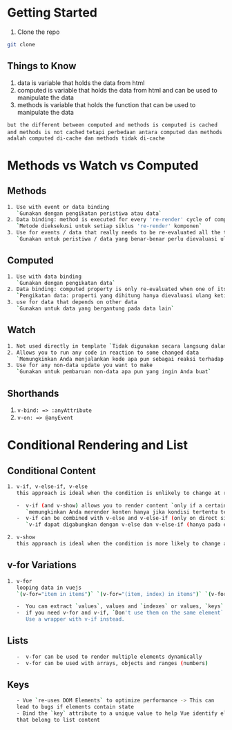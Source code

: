 # Getting Started

1. Clone the repo

```sh
git clone
```

## Things to Know

1. data is variable that holds the data from html
2. computed is variable that holds the data from html and can be used to manipulate the data
3. methods is variable that holds the function that can be used to manipulate the data

`but the different between computed and methods is computed is cached and methods is not cached`
`tetapi perbedaan antara computed dan methods adalah computed di-cache dan methods tidak di-cache`

# Methods vs Watch vs Computed

## Methods

```sh
1. Use with event or data binding
   `Gunakan dengan pengikatan peristiwa atau data`
2. Data binding: method is executed for every 're-render' cycle of component
   `Metode dieksekusi untuk setiap siklus 're-render' komponen`
3. Use for events / data that really needs to be re-evaluated all the time.
   `Gunakan untuk peristiwa / data yang benar-benar perlu dievaluasi ulang sepanjang waktu.`
```

## Computed

```sh
1. Use with data binding
   `Gunakan dengan pengikatan data`
2. Data binding: computed property is only re-evaluated when one of its dependencies has changed
   `Pengikatan data: properti yang dihitung hanya dievaluasi ulang ketika salah satu dependensinya telah berubah`
3. use for data that depends on other data
   `Gunakan untuk data yang bergantung pada data lain`
```

## Watch

```sh
1. Not used directly in template `Tidak digunakan secara langsung dalam template`
2. Allows you to run any code in reaction to some changed data
   `Memungkinkan Anda menjalankan kode apa pun sebagai reaksi terhadap beberapa data yang berubah`
3. Use for any non-data update you want to make
   `Gunakan untuk pembaruan non-data apa pun yang ingin Anda buat`
```

## Shorthands

1. `v-bind: => :anyAttribute`
2. `v-on: => @anyEvent`

# Conditional Rendering and List

## Conditional Content

```sh
1. v-if, v-else-if, v-else
   this approach is ideal when the condition is unlikely to change at runtime or you want to optimize for initial render cost. `(pendekatan ini ideal ketika kondisinya tidak mungkin berubah saat runtime atau Anda ingin mengoptimalkan biaya render awal.)`

   -  v-if (and v-show) allows you to render content `only if a certain condition is met`
      `memungkinkan Anda merender konten hanya jika kondisi tertentu terpenuhi`
   -  v-if can be combined with v-else and v-else-if (only on direct sibling elements)
      `v-if dapat digabungkan dengan v-else dan v-else-if (hanya pada elemen saudara langsung)`
```

```sh
2. v-show
   this approach is ideal when the condition is more likely to change at runtime, or you want to maximize the render cost. `(pendekatan ini ideal ketika kondisinya lebih mungkin berubah saat runtime, atau Anda ingin memaksimalkan biaya render.)` because this method add `style display none` to the element
```

## v-for Variations

```sh
1. v-for
   looping data in vuejs
   `(v-for="item in items")` `(v-for="(item, index) in items")` `(v-for="(value, key) in object")` `(v-for="(value, key, index) in object")`

   -  You can extract `values`, values and `indexes` or values, `keys` and indexes
   -  if you need v-for and v-if, `Don't use them on the same element`.
      Use a wrapper with v-if instead.
```

## Lists

```sh
   -  v-for can be used to render multiple elements dynamically
   -  v-for can be used with arrays, objects and ranges (numbers)
```

## Keys

```sh
   - Vue `re-uses DOM Elements` to optimize performance -> This can
   lead to bugs if elements contain state
   - Bind the `key` attribute to a unique value to help Vue identify elements
   that belong to list content
```
